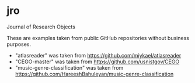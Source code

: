 # jro
Journal of Research Objects


These are examples taken from public GitHub repositories without business purposes.


* "atlasreader" was taken from https://github.com/miykael/atlasreader
* "CEGO-master" was taken from https://github.com/usnistgov/CEGO
* "music-genre-classification" was taken from https://github.com/HareeshBahuleyan/music-genre-classification
